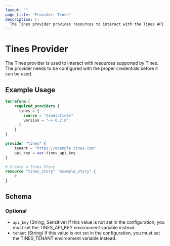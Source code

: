 ```yaml
---
layout: ""
page_title: "Provider: Tines"
description: |-
  The Tines provider provides resources to interact with the Tines API.
---
```


# Tines Provider

The Tines provider is used to interact with resources supported by Tines. 
The provider needs to be configured with the proper credentials before it can be used.

## Example Usage

```terraform
terraform {
    required_providers {
      tines = {
        source = "tines/tines"
        version = "~> 0.2.0"
      }
    }
}

provider "tines" {
    tenant = "https://example.tines.com"
    api_key = var.tines_api_key
}

# Create a Tines Story
resource "tines_story" "example_story" {
    #
}
```

<!-- schema generated by tfplugindocs -->
## Schema

### Optional

- `api_key` (String, Sensitive) If this value is not set in the configuration, you must set the TINES_API_KEY environment variable instead.
- `tenant` (String) If this value is not set in the configuration, you must set the TINES_TENANT environment variable instead.